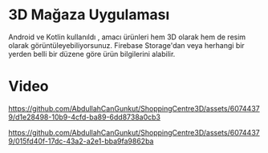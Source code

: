 # 3D Mağaza Uygulaması
Android ve Kotlin kullanıldı , amacı ürünleri hem 3D olarak hem de resim olarak görüntüleyebiliyorsunuz.
Firebase Storage'dan veya herhangi bir yerden belli bir düzene göre ürün bilgilerini alabilir.

# Video
https://github.com/AbdullahCanGunkut/ShoppingCentre3D/assets/60744379/d1e28498-10b9-4cfd-ba89-6dd8738a0cb3

https://github.com/AbdullahCanGunkut/ShoppingCentre3D/assets/60744379/015fd40f-17dc-43a2-a2e1-bba9fa9862ba

